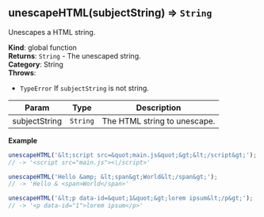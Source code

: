 <a name="unescapeHTML"></a>

## unescapeHTML(subjectString) ⇒ <code>String</code>
Unescapes a HTML string.

**Kind**: global function  
**Returns**: <code>String</code> - The unescaped string.  
**Category**: String  
**Throws**:

- <code>TypeError</code> If `subjectString` is not string.


| Param | Type | Description |
| --- | --- | --- |
| subjectString | <code>String</code> | The HTML string to unescape. |

**Example**  
```js
unescapeHTML('&lt;script src=&quot;main.js&quot;&gt;&lt;/script&gt;');
// -> '<script src="main.js"><\/script>'

unescapeHTML('Hello &amp; &lt;span&gt;World&lt;/span&gt;');
// -> 'Hello & <span>World</span>'

unescapeHTML('&lt;p data-id=&quot;1&quot;&gt;lorem ipsum&lt;/p&gt;');
// -> '<p data-id="1">lorem ipsum</p>'
```
